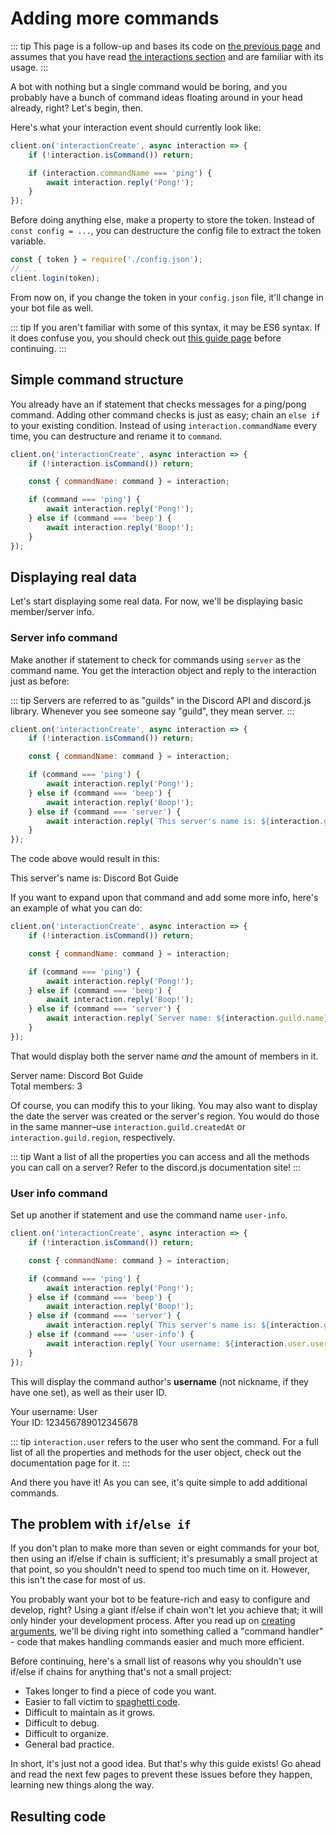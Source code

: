 # Adding more commands

::: tip
This page is a follow-up and bases its code on [the previous page](/creating-your-bot/configuration-files.md) and assumes that you have read [the interactions section](/interactions/registering-slash-commands.md) and are familiar with its usage.
:::

A bot with nothing but a single command would be boring, and you probably have a bunch of command ideas floating around in your head already, right? Let's begin, then.

Here's what your interaction event should currently look like:

```js
client.on('interactionCreate', async interaction => {
	if (!interaction.isCommand()) return;

	if (interaction.commandName === 'ping') {
		await interaction.reply('Pong!');
	}
});
```

Before doing anything else, make a property to store the token. Instead of `const config = ...`, you can destructure the config file to extract the token variable.

```js {1,3}
const { token } = require('./config.json');
// ...
client.login(token);
```

From now on, if you change the token in your `config.json` file, it'll change in your bot file as well.

::: tip
If you aren't familiar with some of this syntax, it may be ES6 syntax. If it does confuse you, you should check out [this guide page](/additional-info/es6-syntax.md) before continuing.
:::

## Simple command structure

You already have an if statement that checks messages for a ping/pong command. Adding other command checks is just as easy; chain an `else if` to your existing condition. Instead of using `interaction.commandName` every time, you can destructure and rename it to `command`.

```js {2-10}
client.on('interactionCreate', async interaction => {
	if (!interaction.isCommand()) return;

	const { commandName: command } = interaction;

	if (command === 'ping') {
		await interaction.reply('Pong!');
	} else if (command === 'beep') {
		await interaction.reply('Boop!');
	}
});
```

## Displaying real data

Let's start displaying some real data. For now, we'll be displaying basic member/server info.

### Server info command

Make another if statement to check for commands using `server` as the command name. You get the interaction object and reply to the interaction just as before:

::: tip
Servers are referred to as "guilds" in the Discord API and discord.js library. Whenever you see someone say "guild", they mean server.
:::

```js {10-12}
client.on('interactionCreate', async interaction => {
	if (!interaction.isCommand()) return;

	const { commandName: command } = interaction;

	if (command === 'ping') {
		await interaction.reply('Pong!');
	} else if (command === 'beep') {
		await interaction.reply('Boop!');
	} else if (command === 'server') {
		await interaction.reply(`This server's name is: ${interaction.guild.name}`);
	}
});
```

The code above would result in this:

<DiscordMessages>
	<DiscordMessage profile="bot">
		<template #interactions>
			<DiscordInteraction profile="user" :command="true">server</DiscordInteraction>
		</template>
		This server's name is: Discord Bot Guide
	</DiscordMessage>
</DiscordMessages>

If you want to expand upon that command and add some more info, here's an example of what you can do:

```js {10-12}
client.on('interactionCreate', async interaction => {
	if (!interaction.isCommand()) return;

	const { commandName: command } = interaction;

	if (command === 'ping') {
		await interaction.reply('Pong!');
	} else if (command === 'beep') {
		await interaction.reply('Boop!');
	} else if (command === 'server') {
		await interaction.reply(`Server name: ${interaction.guild.name}\nTotal members: ${interaction.guild.memberCount}`);
	}
});
```

That would display both the server name _and_ the amount of members in it.

<DiscordMessages>
	<DiscordMessage profile="bot">
		<template #interactions>
			<DiscordInteraction profile="user" :command="true">server</DiscordInteraction>
		</template>
		Server name: Discord Bot Guide<br>
		Total members: 3
	</DiscordMessage>
</DiscordMessages>

Of course, you can modify this to your liking. You may also want to display the date the server was created or the server's region. You would do those in the same manner–use `interaction.guild.createdAt` or `interaction.guild.region`, respectively.

::: tip
Want a list of all the properties you can access and all the methods you can call on a server? Refer to <DocsLink path="class/Guild">the discord.js documentation site</DocsLink>!
:::

### User info command

Set up another if statement and use the command name `user-info`.

<!-- eslint-skip -->

```js {12-14}
client.on('interactionCreate', async interaction => {
	if (!interaction.isCommand()) return;

	const { commandName: command } = interaction;

	if (command === 'ping') {
		await interaction.reply('Pong!');
	} else if (command === 'beep') {
		await interaction.reply('Boop!');
	} else if (command === 'server') {
		await interaction.reply(`This server's name is: ${interaction.guild.name}`);
	} else if (command === 'user-info') {
		await interaction.reply(`Your username: ${interaction.user.username}\nYour ID: ${interaction.user.id}`);
	}
});
```

This will display the command author's **username** (not nickname, if they have one set), as well as their user ID.

<DiscordMessages>
	<DiscordMessage profile="bot">
		<template #interactions>
			<DiscordInteraction profile="user" :command="true">user-info</DiscordInteraction>
		</template>
		Your username: User <br>
		Your ID: 123456789012345678
	</DiscordMessage>
</DiscordMessages>

::: tip
`interaction.user` refers to the user who sent the command. For a full list of all the properties and methods for the user object, check out <DocsLink path="class/User">the documentation page for it</DocsLink>.
:::

And there you have it! As you can see, it's quite simple to add additional commands.

## The problem with `if`/`else if`

If you don't plan to make more than seven or eight commands for your bot, then using an if/else if chain is sufficient; it's presumably a small project at that point, so you shouldn't need to spend too much time on it. However, this isn't the case for most of us.

You probably want your bot to be feature-rich and easy to configure and develop, right? Using a giant if/else if chain won't let you achieve that; it will only hinder your development process. After you read up on [creating arguments](/creating-your-bot/commands-with-user-input.md), we'll be diving right into something called a "command handler" - code that makes handling commands easier and much more efficient.

Before continuing, here's a small list of reasons why you shouldn't use if/else if chains for anything that's not a small project:

* Takes longer to find a piece of code you want.
* Easier to fall victim to [spaghetti code](https://en.wikipedia.org/wiki/Spaghetti_code).
* Difficult to maintain as it grows.
* Difficult to debug.
* Difficult to organize.
* General bad practice.

In short, it's just not a good idea. But that's why this guide exists! Go ahead and read the next few pages to prevent these issues before they happen, learning new things along the way.

## Resulting code

<ResultingCode />
